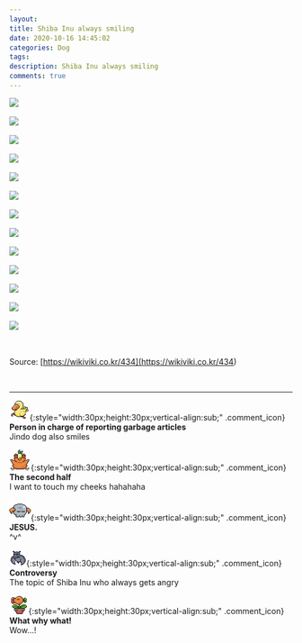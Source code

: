 ```yaml
---
layout: 
title: Shiba Inu always smiling
date: 2020-10-16 14:45:02
categories: Dog
tags: 
description: Shiba Inu always smiling
comments: true
---
```


![](https://blog.kakaocdn.net/dn/6gXut/btqK15BXfer/7qKtKqHarFujn45YfKdi3k/img.jpg)

![](https://blog.kakaocdn.net/dn/kCGTA/btqKYmRZ8rW/kK4ItfKvOLboCEzmGmFrX0/img.jpg)

![](https://blog.kakaocdn.net/dn/DqQyO/btqK04XCLMi/jxq0qXFJrUIkDCgNQRqVnK/img.jpg)

![](https://blog.kakaocdn.net/dn/lIsA2/btqKYmqYrOb/oY8VEGKYpugcOwOIuiSICk/img.jpg)

![](https://blog.kakaocdn.net/dn/Y9LFT/btqKTHb0IpL/DzSMn5aKvK6GFF92id2tgk/img.jpg)

![](https://blog.kakaocdn.net/dn/cSx0nF/btqKWXZI6mL/k1gki6V4F9bRWYvX8xroXK/img.jpg)

![](https://blog.kakaocdn.net/dn/bGfAus/btqKWXFn49U/BaKCBHuLTKnbWhKt9CHXiK/img.jpg)

![](https://blog.kakaocdn.net/dn/crWYic/btqKVO2ZYQB/9joL2IKsZviFqG9y3avfnK/img.jpg)

![](https://blog.kakaocdn.net/dn/m0I0p/btqKYl6Dwt9/w44aey8eJEDAlEnE6bpCC1/img.jpg)

![](https://blog.kakaocdn.net/dn/cPzAiB/btqKYmxHUu2/F2nT071hCkQhSQ1Tt4x2c0/img.jpg)

![](https://blog.kakaocdn.net/dn/xNN0g/btqK05hVDfO/lKl0Zy3ZcTStirZkflZXok/img.jpg)

![](https://blog.kakaocdn.net/dn/r1Twx/btqK2rLyoQt/6eXbtP65WzMI3monms5yzk/img.jpg)

![](https://blog.kakaocdn.net/dn/G4VTq/btqKXK6AfGw/ajQNsAiqxjBG46kNBIUKi0/img.jpg)

​

Source: [https://wikiviki.co.kr/434](<https://wikiviki.co.kr/434>)

​

* * *

![comment](/assets/character/duck.png){:style="width:30px;height:30px;vertical-align:sub;" .comment_icon} **Person in charge of reporting garbage articles**  
Jindo dog also smiles   
  
![comment](/assets/character/bird.png){:style="width:30px;height:30px;vertical-align:sub;" .comment_icon} **The second half**  
I want to touch my cheeks hahahaha   
  
![comment](/assets/character/skull.png){:style="width:30px;height:30px;vertical-align:sub;" .comment_icon} **JESUS.**  
^v^   
  
![comment](/assets/character/bat.png){:style="width:30px;height:30px;vertical-align:sub;" .comment_icon} **Controversy**  
The topic of Shiba Inu who always gets angry   
  
![comment](/assets/character/plant.png){:style="width:30px;height:30px;vertical-align:sub;" .comment_icon} **What why what!**  
Wow...!   
  

